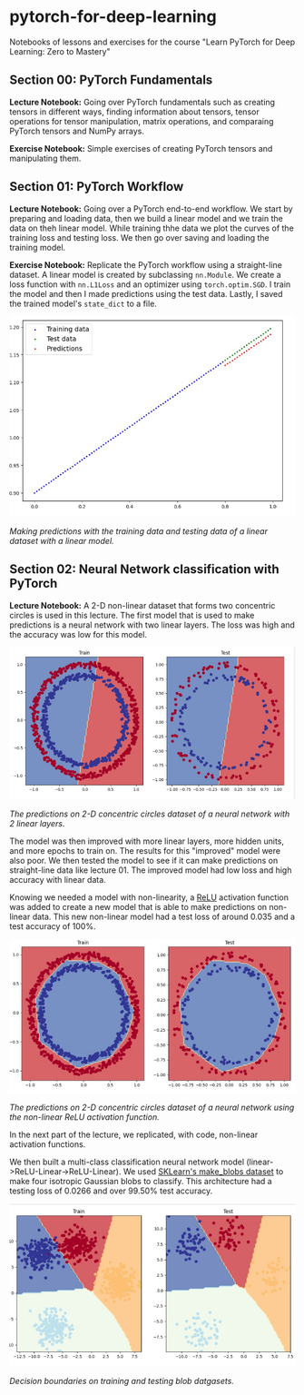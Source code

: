 # pytorch-for-deep-learning
Notebooks of lessons and exercises for the course "Learn PyTorch for Deep Learning: Zero to Mastery"

## Section 00: PyTorch Fundamentals
**Lecture Notebook:** Going over PyTorch fundamentals such as creating tensors in different ways, finding information about tensors, tensor operations for tensor manipulation, matrix operations, and comparaing PyTorch tensors and NumPy arrays.

**Exercise Notebook:** Simple exercises of creating PyTorch tensors and manipulating them.

## Section 01: PyTorch Workflow
**Lecture Notebook:** Going over a PyTorch end-to-end workflow. We start by preparing and loading data, then we build a linear model and we train the data on theh linear model. While training thhe data we plot the curves of the training loss and testing loss. We then go over saving and loading the training model.

**Exercise Notebook:** Replicate the PyTorch workflow using a straight-line dataset. A linear model is created by subclassing `nn.Module`. We create a loss function with `nn.L1Loss` and an optimizer using `torch.optim.SGD`. I train the model and then I made predictions using the test data. Lastly, I saved the trained model's `state_dict` to a file.

![Making predictions with the training data and testing data of a linear dataset with a linear model.][exercise_01]

*Making predictions with the training data and testing data of a linear dataset with a linear model.*

## Section 02: Neural Network classification with PyTorch
**Lecture Notebook:** A 2-D non-linear dataset that forms two concentric circles is used in this lecture. The first model that is used to make predictions is a neural network with two linear layers. The loss was high and the accuracy was low for this model.

![Making predictions on non-linear data with model 0.][lecture_02_00]

*The predictions on 2-D concentric circles dataset of a neural network with 2 linear layers.*

The model was then improved with more linear layers, more hidden units, and more epochs to train on. The results for this "improved" model were also poor. We then tested the model to see if it can make predictions on straight-line data like lecture 01. The improved model had low loss and high accuracy with linear data.

Knowing we needed a model with non-linearity, a [ReLU](https://en.wikipedia.org/wiki/Rectifier_(neural_networks)) activation function was added to create a new model that is able to make predictions on non-linear data. This new non-linear model had a test loss of around 0.035 and a test accuracy of 100%.


![Making predictions on non-linear data with model 1.][lecture_02_01]

*The predictions on 2-D concentric circles dataset of a neural network using the non-linear ReLU activation function.*

In the next part of the lecture, we replicated, with code, non-linear activation functions.

We then built a multi-class classification neural network model (linear->ReLU-Linear->ReLU-Linear). We used [SKLearn's make_blobs dataset](https://scikit-learn.org/stable/modules/generated/sklearn.datasets.make_blobs.html) to make four isotropic Gaussian blobs to classify. This architecture had a testing loss of 0.0266 and over 99.50% test accuracy.

![Decision boundaries on blob dataset][lecture_02_02]

*Decision boundaries on training and testing blob datgasets.*

[exercise_01]: /images/Exercise_01.jpg
[lecture_02_00]: /images/Lecture_02_00.jpg
[lecture_02_01]: /images/Lecture_02_01.jpg
[lecture_02_02]: /images/Lecture_02_02.jpg